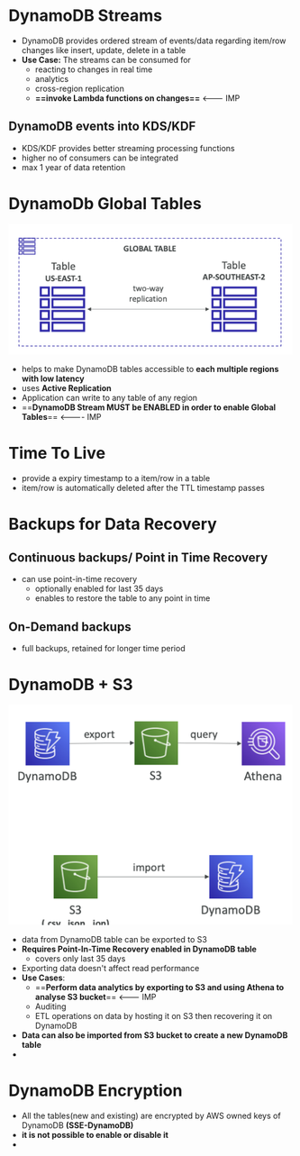 

# DynamoDB Streams

- DynamoDB provides ordered stream of events/data regarding item/row changes like insert, update, delete in a table
- **Use Case:** The streams can be consumed for
	- reacting to changes in real time
	- analytics
	- cross-region replication
	- **==invoke Lambda functions on changes==** <--- IMP

## DynamoDB events into KDS/KDF

- KDS/KDF provides better streaming processing functions
- higher no of consumers can be integrated
- max 1 year of data retention



# DynamoDb Global Tables
![image](../../img/Pasted_image_20240421201630.png)
- helps to make DynamoDB tables accessible to **each multiple regions with low latency**
- uses **Active Replication**
- Application can write to any table of any region
- ==**DynamoDB Stream MUST be ENABLED in order to enable Global Tables**==  <---- IMP




# Time To Live

- provide a expiry timestamp to a item/row in a table
- item/row is automatically deleted after the TTL timestamp passes


# Backups for Data Recovery

## Continuous backups/ Point in Time Recovery
 
- can use point-in-time recovery
	- optionally enabled for last 35 days
	- enables to restore the table to any point in time

## On-Demand backups

- full backups, retained for longer time period


# DynamoDB + S3
![image2](../../img/Pasted_image_20240421202753.png)
- data from DynamoDB table can be exported to S3
- **Requires Point-In-Time Recovery enabled in DynamoDB table**
	- covers only last 35 days
- Exporting data doesn't affect read performance
- **Use Cases**:
	- ==**Perform data analytics by exporting to S3 and using Athena to analyse S3 bucket**== <--- IMP
	- Auditing
	- ETL operations on data by hosting it on S3 then recovering it on DynamoDB
- **Data can also be imported from S3 bucket to create a new DynamoDB table**
- 



# DynamoDB Encryption

- All the tables(new and existing) are encrypted by AWS owned keys of DynamoDB **(SSE-DynamoDB)**
- **it is not possible to enable or disable it**
- 
